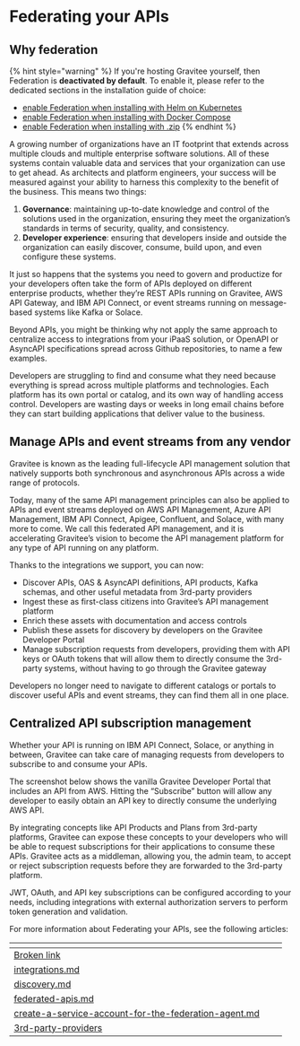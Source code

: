 # Federating your APIs

## Why federation

{% hint style="warning" %}
If you're hosting Gravitee yourself, then Federation is **deactivated by default**. To enable it, please refer to the dedicated sections in the installation guide of choice:

* [enable Federation when installing with Helm on Kubernetes](../../installation-and-upgrades/install-gravitee-api-management/installing-gravitee-api-management-on-premise/install-on-kubernetes.md#federation)
* [enable Federation when installing with Docker Compose](../../installation-and-upgrades/install-gravitee-api-management/installing-gravitee-api-management-on-premise/install-on-docker/custom-install-with-docker-compose.md#enable-federation)
* [enable Federation when installing with .zip](../../installation-and-upgrades/install-gravitee-api-management/installing-gravitee-api-management-on-premise/install-with-.zip.md#federation)
{% endhint %}

A growing number of organizations have an IT footprint that extends across multiple clouds and multiple enterprise software solutions. All of these systems contain valuable data and services that your organization can use to get ahead. As architects and platform engineers, your success will be measured against your ability to harness this complexity to the benefit of the business. This means two things:

1. **Governance**: maintaining up-to-date knowledge and control of the solutions used in the organization, ensuring they meet the organization’s standards in terms of security, quality, and consistency.
2. **Developer experience**: ensuring that developers inside and outside the organization can easily discover, consume, build upon, and even configure these systems.&#x20;

It just so happens that the systems you need to govern and productize for your developers often take the form of APIs deployed on different enterprise products, whether they’re REST APIs running on Gravitee, AWS API Gateway, and IBM API Connect, or event streams running on message-based systems like Kafka or Solace.

Beyond APIs, you might be thinking why not apply the same approach to centralize access to integrations from your iPaaS solution, or OpenAPI or AsyncAPI specifications spread across Github repositories, to name a few examples.

Developers are struggling to find and consume what they need because everything is spread across multiple platforms and technologies. Each platform has its own portal or catalog, and its own way of handling access control. Developers are wasting days or weeks in long email chains before they can start building applications that deliver value to the business.

## Manage APIs and event streams from any vendor

Gravitee is known as the leading full-lifecycle API management solution that natively supports both synchronous and asynchronous APIs across a wide range of protocols.

Today, many of the same API management principles can also be applied to APIs and event streams deployed on AWS API Management, Azure API Management, IBM API Connect, Apigee, Confluent, and Solace, with many more to come. We call this federated API management, and it is accelerating Gravitee’s vision to become the API management platform for any type of API running on any platform.

Thanks to the integrations we support, you can now:

* Discover APIs, OAS & AsyncAPI definitions, API products, Kafka schemas, and other useful metadata from 3rd-party providers
* Ingest these as first-class citizens into Gravitee’s API management platform
* Enrich these assets with documentation and access controls
* Publish these assets for discovery by developers on the Gravitee Developer Portal
* Manage subscription requests from developers, providing them with API keys or OAuth tokens that will allow them to directly consume the 3rd-party systems, without having to go through the Gravitee gateway

Developers no longer need to navigate to different catalogs or portals to discover useful APIs and event streams, they can find them all in one place.

## Centralized API subscription management

Whether your API is running on IBM API Connect, Solace, or anything in between, Gravitee can take care of managing requests from developers to subscribe to and consume your APIs.

The screenshot below shows the vanilla Gravitee Developer Portal that includes an API from AWS. Hitting the “Subscribe” button will allow any developer to easily obtain an API key to directly consume the underlying AWS API.

By integrating concepts like API Products and Plans from 3rd-party platforms, Gravitee can expose these concepts to your developers who will be able to request subscriptions for their applications to consume these APIs. Gravitee acts as a middleman, allowing you, the admin team, to accept or reject subscription requests before they are forwarded to the 3rd-party platform.&#x20;

JWT, OAuth, and API key subscriptions can be configured according to your needs, including integrations with external authorization servers to perform token generation and validation.



For more information about Federating your APIs, see the following articles:&#x20;



<table data-view="cards"><thead><tr><th data-type="content-ref"></th><th></th><th></th></tr></thead><tbody><tr><td><a href="broken-reference">Broken link</a></td><td></td><td></td></tr><tr><td><a href="integrations.md">integrations.md</a></td><td></td><td></td></tr><tr><td><a href="discovery.md">discovery.md</a></td><td></td><td></td></tr><tr><td><a href="federated-apis.md">federated-apis.md</a></td><td></td><td></td></tr><tr><td><a href="create-a-service-account-for-the-federation-agent.md">create-a-service-account-for-the-federation-agent.md</a></td><td></td><td></td></tr><tr><td><a href="3rd-party-providers/">3rd-party-providers</a></td><td></td><td></td></tr></tbody></table>
